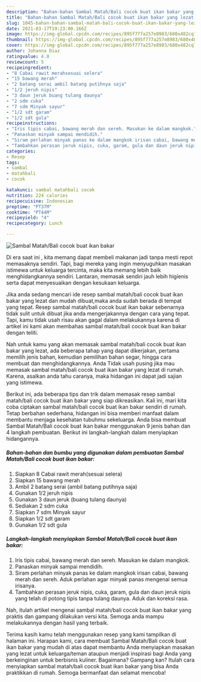 ```yaml
---
description: "Bahan-bahan Sambal Matah/Bali cocok buat ikan bakar yang lezat Untuk Jualan"
title: "Bahan-bahan Sambal Matah/Bali cocok buat ikan bakar yang lezat Untuk Jualan"
slug: 1045-bahan-bahan-sambal-matah-bali-cocok-buat-ikan-bakar-yang-lezat-untuk-jualan
date: 2021-03-17T19:23:00.166Z
image: https://img-global.cpcdn.com/recipes/895f777a257e8983/680x482cq70/sambal-matahbali-cocok-buat-ikan-bakar-foto-resep-utama.jpg
thumbnail: https://img-global.cpcdn.com/recipes/895f777a257e8983/680x482cq70/sambal-matahbali-cocok-buat-ikan-bakar-foto-resep-utama.jpg
cover: https://img-global.cpcdn.com/recipes/895f777a257e8983/680x482cq70/sambal-matahbali-cocok-buat-ikan-bakar-foto-resep-utama.jpg
author: Johanna Diaz
ratingvalue: 4.8
reviewcount: 5
recipeingredient:
- "8 Cabai rawit merahsesuai selera"
- "15 bawang merah"
- "2 batang serai ambil batang putihnya saja"
- "1/2 jeruh nipis"
- "3 daun jeruk buang tulang daunya"
- "2 sdm cuka"
- "7 sdm Minyak sayur"
- "1/2 sdt garam"
- "1/2 sdt gula"
recipeinstructions:
- "Iris tipis cabai, bawang merah dan sereh. Masukan ke dalam mangkok."
- "Panaskan minyak sampai mendidih."
- "Siram perlahan minyak panas ke dalam mangkok irisan cabai, bawang merah dan sereh. Aduk perlahan agar minyak panas mengenai semua irisanya."
- "Tambahkan perasan jeruk nipis, cuka, garam, gula dan daun jeruk nipis yang telah di potong tipis tanpa tulang daunya. Aduk dan koreksi rasa."
categories:
- Resep
tags:
- sambal
- matahbali
- cocok

katakunci: sambal matahbali cocok 
nutrition: 224 calories
recipecuisine: Indonesian
preptime: "PT37M"
cooktime: "PT44M"
recipeyield: "4"
recipecategory: Lunch

---
```



![Sambal Matah/Bali cocok buat ikan bakar](https://img-global.cpcdn.com/recipes/895f777a257e8983/680x482cq70/sambal-matahbali-cocok-buat-ikan-bakar-foto-resep-utama.jpg)

Di era  saat ini , kita memang dapat membeli makanan jadi tanpa mesti repot memasaknya sendiri. Tapi, bagi mereka yang ingin menyuguhkan masakan istimewa untuk keluarga tercinta, maka kita memang lebih baik menghidangkannya sendiri. Lantaran, memasak sendiri jauh lebih higienis serta dapat menyesuaikan dengan kesukaan keluarga.

Jika anda sedang mencari ide resep sambal matah/bali cocok buat ikan bakar yang lezat dan mudah dibuat,maka anda sudah berada di tempat yang tepat. Resep sambal matah/bali cocok buat ikan bakar  sebenarnya tidak sulit untuk dibuat jika anda mengerjakannya dengan cara yang tepat. Tapi, kamu tidak usah risau akan gagal dalam melakukannya 
karena di artikel ini kami akan membahas sambal matah/bali cocok buat ikan bakar dengan teliti.  



Nah untuk kamu yang akan memasak sambal matah/bali cocok buat ikan bakar yang lezat, ada beberapa tahap yang dapat dikerjakan, pertama memilih jenis bahan, kemudian pemilihan bahan segar, hingga cara membuat dan menghidangkannya. Anda Tidak usah pusing jika mau memasak sambal matah/bali cocok buat ikan bakar yang lezat di rumah. Karena, asalkan anda  tahu caranya, maka hidangan ini dapat jadi sajian yang istimewa.

Berikut ini, ada beberapa tips dan trik dalam memasak resep sambal matah/bali cocok buat ikan bakar yang siap dikreasikan. Kali ini, mari kita coba ciptakan sambal matah/bali cocok buat ikan bakar sendiri di rumah. Tetap berbahan sederhana, hidangan ini bisa memberi manfaat dalam membantu menjaga kesehatan tubuhmu sekeluarga. Anda bisa membuat Sambal Matah/Bali cocok buat ikan bakar menggunakan 9 jenis bahan dan 4 langkah pembuatan. Berikut ini langkah-langkah dalam menyiapkan hidangannya.

<!--inarticleads1-->

##### Bahan-bahan dan bumbu yang digunakan dalam pembuatan Sambal Matah/Bali cocok buat ikan bakar:

1. Siapkan 8 Cabai rawit merah(sesuai selera)
1. Siapkan 15 bawang merah
1. Ambil 2 batang serai (ambil batang putihnya saja)
1. Gunakan 1/2 jeruh nipis
1. Gunakan 3 daun jeruk (buang tulang daunya)
1. Sediakan 2 sdm cuka
1. Siapkan 7 sdm Minyak sayur
1. Siapkan 1/2 sdt garam
1. Gunakan 1/2 sdt gula




<!--inarticleads2-->

##### Langkah-langkah menyiapkan Sambal Matah/Bali cocok buat ikan bakar:

1. Iris tipis cabai, bawang merah dan sereh. Masukan ke dalam mangkok.
1. Panaskan minyak sampai mendidih.
1. Siram perlahan minyak panas ke dalam mangkok irisan cabai, bawang merah dan sereh. Aduk perlahan agar minyak panas mengenai semua irisanya.
1. Tambahkan perasan jeruk nipis, cuka, garam, gula dan daun jeruk nipis yang telah di potong tipis tanpa tulang daunya. Aduk dan koreksi rasa.




Nah, itulah artikel mengenai  sambal matah/bali cocok buat ikan bakar  yang praktis dan gampang dilakukan versi kita. Semoga anda mampu melakukannya dengan hasil yang terbaik. 

Terima kasih kamu telah menggunakan resep yang kami tampilkan di halaman ini. Harapan kami, cara membuat  Sambal Matah/Bali cocok buat ikan bakar yang mudah di atas dapat membantu Anda menyiapkan masakan yang lezat untuk keluarga/teman ataupun menjadi inspirasi bagi Anda yang berkeinginan untuk berbisnis kuliner. Bagaimana? Gampang kan? Itulah cara menyiapkan sambal matah/bali cocok buat ikan bakar yang bisa Anda praktikkan di rumah. Semoga bermanfaat dan selamat mencoba!


